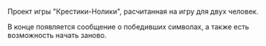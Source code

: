 Проект игры "Крестики-Нолики", расчитанная на игру для двух человек.

В конце появляется сообщение о победивших символах, а также есть возможность начать заново.
